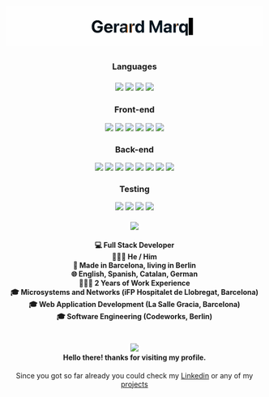 <h1 align="center">
  <img src="./ezgif-2-d7c175b732.gif" />
  <h3 align="center">Languages<h3>
  <p align="center">
  <img src="https://img.shields.io/badge/-typescript-blue?style=for-the-badge&logo=typescript&logoColor=white" />
  <img src="https://img.shields.io/badge/-javascript-yellow?style=for-the-badge&logo=javascript&logoColor=white" />
  <img src="https://img.shields.io/badge/-php-474A8A?style=for-the-badge&logo=php&logoColor=white" />
  <img src="https://img.shields.io/badge/-java-orange?style=for-the-badge&logo=oracle&logoColor=white" />
  </p>
  <h3 align="center">Front-end</h3>
  <p align="center">
  <img src="https://img.shields.io/badge/-react-61DBFB?style=for-the-badge&logo=react&logoColor=black" />
  <img src="https://img.shields.io/badge/-next-black?style=for-the-badge&logo=next.js&logoColor=white" />
  <img src="https://img.shields.io/badge/-svelte-ff3e00?style=for-the-badge&logo=svelte&logoColor=white" />
  <img src="https://img.shields.io/badge/-sveltekit-gray?style=for-the-badge&logo=svelte&logoColor=white" />
  <img src="https://img.shields.io/badge/-vue-55cc99?style=for-the-badge&logo=vue.js&logoColor=white" />
  <img src="https://img.shields.io/badge/-nuxt-66dd88?style=for-the-badge&logo=nuxt.js&logoColor=white" />

  </p>
  <h3 align="center">Back-end</h3>
  <p align="center">
  <img src="https://img.shields.io/badge/-nest-E0234E?style=for-the-badge&logo=nestjs&logoColor=white" />
  <img src="https://img.shields.io/badge/-koa-white?style=for-the-badge&logo=koa&logoColor=black" />
  <img src="https://img.shields.io/badge/-express-green?style=for-the-badge&logo=express&logoColor=white" />
  <img src="https://img.shields.io/badge/-prisma-white?style=for-the-badge&logo=prisma&logoColor=black" />
  <img src="https://img.shields.io/badge/-SQL-2234a1?style=for-the-badge&logo=MySql&logoColor=white" />
  <img src="https://img.shields.io/badge/-mongodb-4DB33D?style=for-the-badge&logo=mongodb&logoColor=white" />
  <img src="https://img.shields.io/badge/-graphql-E10098?style=for-the-badge&logo=graphql&logoColor=white" />
  <img src="https://img.shields.io/badge/-laravel-F05340?style=for-the-badge&logo=laravel&logoColor=white" />
  </p>
  <h3 align="center">Testing</h3>
  <p align="center">
  <img src="https://img.shields.io/badge/-jest-C63D14?style=for-the-badge&logo=jest&logoColor=white" />
  <img src="https://img.shields.io/badge/-mocha-8D6748?style=for-the-badge&logo=mocha&logoColor=white" />
  <img src="https://img.shields.io/badge/-postman-orange?style=for-the-badge&logo=postman&logoColor=white" />
  <img src="https://img.shields.io/badge/-swagger-emerald?style=for-the-badge&logo=swagger&logoColor=white" />
  </p>
</h1>
<h4 align="center"> 
  <img width="200" src="https://user-images.githubusercontent.com/106877422/175488832-b2d68bae-0f98-4263-9739-32de4acd18d1.png" /> <br /> <br />
  💻 Full Stack Developer <br /> 
  🧔🏻‍♂️ He / Him <br /> 
  📍 Made in Barcelona, living in Berlin <br /> 
  🌐 English, Spanish, Catalan, German <br />
  👨🏻‍💻 2 Years of Work Experience <br />
  🎓 Microsystems and Networks (iFP Hospitalet de Llobregat, Barcelona) <br />
  🎓 Web Application Development (La Salle Gracia, Barcelona) <br />
  🎓 Software Engineering (Codeworks, Berlin) <br />
</h4>
<h1> </h1>
<h4 align="center">
<img src="https://media.giphy.com/media/hvRJCLFzcasrR4ia7z/giphy.gif" width="42" /> <br />
Hello there! thanks for visiting my profile.
</h4>
<p align="center">
Since you got so far already you could check my <a href="https://www.linkedin.com/in/gerard-marquina-rubio-64156a240/">Linkedin</a> or any of my <a href="https://github.com/gerardmarquinarubio?tab=repositories&q=&type=&language=&sort=stargazers">projects</a>
</p>

